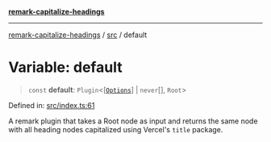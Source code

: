 [**remark-capitalize-headings**](../../README.md)

***

[remark-capitalize-headings](../../README.md) / [src](../README.md) / default

# Variable: default

> `const` **default**: `Plugin`\<\[[`Options`](../type-aliases/Options.md)\] \| `never`[], `Root`\>

Defined in: [src/index.ts:61](https://github.com/Xunnamius/unified-utils/blob/cb7fc64dac3d9c7f331f6a8a6d41a910a5dc8019/packages/remark-capitalize-headings/src/index.ts#L61)

A remark plugin that takes a Root node as input and returns the same node
with all heading nodes capitalized using Vercel's `title` package.
